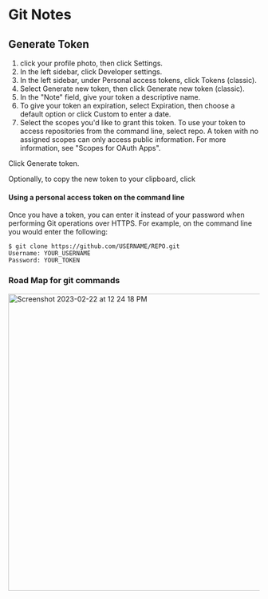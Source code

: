 # Git Notes
## Generate Token
1. click your profile photo, then click Settings.
2. In the left sidebar, click  Developer settings.
3. In the left sidebar, under  Personal access tokens, click Tokens (classic).
4. Select Generate new token, then click Generate new token (classic).
5. In the "Note" field, give your token a descriptive name.
6. To give your token an expiration, select Expiration, then choose a default option or click Custom to enter a date.
7. Select the scopes you'd like to grant this token. To use your token to access repositories from the command line, select repo. A token with no assigned scopes can only access public information. For more information, see "Scopes for OAuth Apps".

Click Generate token.

Optionally, to copy the new token to your clipboard, click 

#### Using a personal access token on the command line
Once you have a token, you can enter it instead of your password when performing Git operations over HTTPS.
For example, on the command line you would enter the following:
```
$ git clone https://github.com/USERNAME/REPO.git
Username: YOUR_USERNAME
Password: YOUR_TOKEN
```

### Road Map for git commands
<img width="596" alt="Screenshot 2023-02-22 at 12 24 18 PM" src="https://user-images.githubusercontent.com/115966808/226376046-292ee51c-8c69-4674-87a1-8ae0e5abf19a.png">

